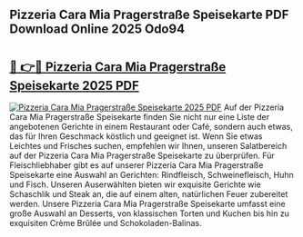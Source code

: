 ## Pizzeria Cara Mia Pragerstraße Speisekarte PDF Download Online 2025 Odo94

# <h2><a href="http://gc7i7m.nevu.top/?p=Pizzeria+Cara+Mia+Pragerstra%c3%9fe+Speisekarte">🔗 👉🔴 Pizzeria Cara Mia Pragerstraße Speisekarte 2025 PDF</a></h2>

[![Pizzeria Cara Mia Pragerstraße Speisekarte 2025 PDF](https://i.imgur.com/dBaPXMq.png)](http://gc7i7m.nevu.top/?p=Pizzeria+Cara+Mia+Pragerstra%c3%9fe+Speisekarte)
Auf der Pizzeria Cara Mia Pragerstraße Speisekarte finden Sie nicht nur eine Liste der angebotenen Gerichte in einem Restaurant oder Café, sondern auch etwas, das für Ihren Geschmack köstlich und geeignet ist. Wenn Sie etwas Leichtes und Frisches suchen, empfehlen wir Ihnen, unseren Salatbereich auf der Pizzeria Cara Mia Pragerstraße Speisekarte zu überprüfen. Für Fleischliebhaber gibt es auf unserer Pizzeria Cara Mia Pragerstraße Speisekarte eine Auswahl an Gerichten: Rindfleisch, Schweinefleisch, Huhn und Fisch. Unseren Auserwählten bieten wir exquisite Gerichte wie Schaschlik und Steak an, die auf einem alten, natürlichen Feuer zubereitet werden. Unsere Pizzeria Cara Mia Pragerstraße Speisekarte umfasst eine große Auswahl an Desserts, von klassischen Torten und Kuchen bis hin zu exquisiten Crème Brûlée und Schokoladen-Balinas.
